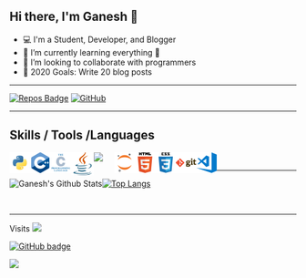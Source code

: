 ## Hi there, I'm Ganesh 👋

- 💻 I'm a Student, Developer, and Blogger
- 🌱 I’m currently learning everything 🤣
- 👯 I’m looking to collaborate with programmers
- 🥅 2020 Goals: Write 20 blog posts

---

[![Repos Badge](https://badges.pufler.dev/repos/ganeshkaricharla)](https://badges.pufler.dev)
<a href="https://github.com/ganeshkaricharla"><img src="https://img.shields.io/github/followers/ganeshkaricharla.svg?label=GitHub&style=social" alt="GitHub"></a>

---

## Skills / Tools /Languages

<img align="left" width="36px" src="https://raw.githubusercontent.com/github/explore/80688e429a7d4ef2fca1e82350fe8e3517d3494d/topics/python/python.png" />
<img align="left" width="36px" src="https://raw.githubusercontent.com/github/explore/80688e429a7d4ef2fca1e82350fe8e3517d3494d/topics/cpp/cpp.png" />
<img align="left" width="36px" src="https://raw.githubusercontent.com/github/explore/80688e429a7d4ef2fca1e82350fe8e3517d3494d/topics/c/c.png" />
<img align="left" width="40px" src="https://raw.githubusercontent.com/github/explore/fbceb94436312b6dacde68d122a5b9c7d11f9524/topics/java/java.png" />
<img align="left" width="36px" src="https://raw.githubusercontent.com/github/explore/80688e429a7d4ef2fca1e82350fe8e3517d3494d/topics/javascripr/javascripthtml.png" />
<img align="left" width="36px" src="https://raw.githubusercontent.com/github/explore/80688e429a7d4ef2fca1e82350fe8e3517d3494d/topics/jupyter-notebook/jupyter-notebook.png" /> <img align="left" width="36px" src="https://raw.githubusercontent.com/github/explore/80688e429a7d4ef2fca1e82350fe8e3517d3494d/topics/html/html.png" />
<img align="left" width="36px" src="https://raw.githubusercontent.com/github/explore/80688e429a7d4ef2fca1e82350fe8e3517d3494d/topics/css/css.png" />
<img align="left" width="36px" src="https://raw.githubusercontent.com/github/explore/80688e429a7d4ef2fca1e82350fe8e3517d3494d/topics/git/git.png" />
<img align="left" width="36px" src="https://raw.githubusercontent.com/github/explore/80688e429a7d4ef2fca1e82350fe8e3517d3494d/topics/visual-studio-code/visual-studio-code.png" />


<br/>

---

<img align="left" alt="Ganesh's Github Stats" src="https://github-readme-stats.vercel.app/api?username=ganeshkaricharla&show_icons=true&hide_border=true&theme=radical" />

[![Top Langs](https://github-readme-stats.vercel.app/api/top-langs/?username=ganeshkaricharla&hide=javascript,html)](https://github.com/ganeshkaricharla/github-readme-stats)

<br/>

---

<p align="left"> 
  Visits 
  <img src="https://profile-counter.glitch.me/ganeshkaricharla/count.svg" />
</p>

<p align="left">
  <a href="https://github.com/ganeshkaricharla?tab=followers">
    <img src="https://img.shields.io/github/followers/ganeshkaricharla?label=Followers&logo=GitHub&style=for-the-badge" alt="GitHub badge" />
  </a>
 </p>
 <p align="left">
  <a href="http://twitter.com/ganeshkaricharla">
    <img src="https://img.shields.io/twitter/follow/GaneshKarichar1?label=Twitter&logo=twitter&style=for-the-badge" />
  </a>
</p>
